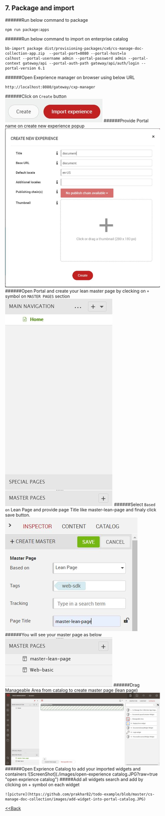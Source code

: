 ## 7. Package and import

######Run below command to package
````
npm run package:apps
````

######Run below command to import on enterprise catalog
````
bb-import package dist/provisioning-packages/cx6/cs-manage-doc-collection-app.zip  --portal-port=8080 --portal-host=lo
calhost --portal-username admin --portal-password admin --portal-context gateway/api --portal-auth-path gateway/api/auth/login --portal-version 6.1
````
######Open Exeprience manager on browser using below URL
````
http://localhost:8080/gateway/cxp-manager
```` 
######Click on `Create` button
![Alt text](./images/create-experience-button.jpg?raw=true "Create button")
######Provide Portal name on create new experience popup
![Alt text](./images/create-new-experience-popup.jpg?raw=true "Create new experience")
######Open Portal and create your lean master page by clecking on `+` symbol on `MASTER PAGES` section
![Alt text](./images/pages.jpg?raw=true "pages")
######Select `Based on` Lean Page and provide page Title like master-lean-page and finaly click save button.
![Alt text](./images/master-page.jpg?raw=true "master page")
######You will see your master page as below 
![Alt text](./images/master-page-created.jpg?raw=true "master pages")
######Drag Manageable Area from catalog to create master page (lean page)
![ScreenShot](./images/drag-manageable-area.jpg?raw=true "manageable area")
######Open Exprience Catalog to add your imported widgets and containers
![ScreenShot](./images/open-experience catalog.JPG?raw=true "open exprience catalog")
#####Add all widgets search and add by clicking on + symbol on each widget
````
![picture](https://github.com/prakhar82/todo-example/blob/master/cs-manage-doc-collection/images/add-widget-into-portal-catalog.JPG) 
````
 

 
 [<<Back](./README.md)
